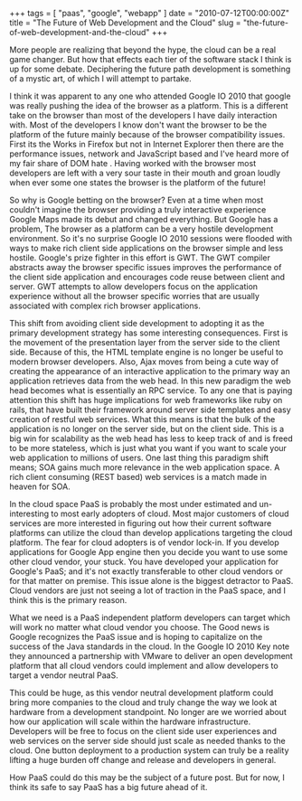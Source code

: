 +++
tags = [ "paas", "google", "webapp" ]
date = "2010-07-12T00:00:00Z"
title = "The Future of Web Development and the Cloud"
slug = "the-future-of-web-development-and-the-cloud"
+++

More people are realizing that beyond the hype, the cloud can be a real game
changer. But how that effects each tier of the software stack I think is up for
some debate. Deciphering the future path development is something of
a mystic art, of which I will attempt to partake.
<!--more-->

I think it was apparent to any one who attended Google IO 2010 that google was
really pushing the idea of the browser as a platform. This is a different take
on the browser than most of the developers I have daily interaction with. Most
of the developers I know don't want the browser to be the platform of the
future mainly because of the browser compatibility issues. First its the Works
in Firefox but not in Internet Explorer  then there are the performance issues,
network and JavaScript based and I've heard more of my fair share of DOM hate .
Having worked with the browser most developers are left with a very sour taste
in their mouth and groan loudly when ever some one states the browser is the
platform of the future!

So why is Google betting on the browser? Even at a time when most couldn't
imagine the browser providing a truly interactive experience Google Maps made
its debut and changed everything. But Google has a problem, The browser as a
platform can be a very hostile development environment. So it's no surprise
Google IO 2010 sessions were flooded with ways to make rich client side
applications on the browser simple and less hostile. Google's prize fighter in
this effort is GWT. The GWT compiler abstracts away the browser specific issues
improves the performance of the client side application and encourages code
reuse between client and server. GWT attempts to allow developers focus on the
application experience without all the browser specific worries that are
usually associated with complex rich browser applications.

This shift from avoiding client side development to adopting it as the primary
development strategy has some interesting consequences. First is the movement
of the presentation layer from the server side to the client side. Because of
this, the HTML template engine is no longer be useful to modern browser
developers. Also, Ajax moves from being a cute way of creating the appearance
of an interactive application to the primary way an application retrieves data
from the web head. In this new paradigm the web head becomes what is
essentially an RPC service. To any one that is paying attention this shift has
huge implications for web frameworks like ruby on rails, that have built their
framework around server side templates and easy creation of restful web
services. What this means is that the bulk of the application is no longer on
the server side, but on the client side. This is a big win for scalability as
the web head has less to keep track of and is freed to be more stateless, which
is just what you want if you want to scale your web application to millions of
users. One last thing this paradigm shift means; SOA gains much more relevance
in the web application space. A rich client consuming (REST based) web services
is a match made in heaven for SOA.

In the cloud space PaaS is probably the most under estimated and un-interesting
to most early adopters of cloud. Most major customers of cloud services are
more interested in figuring out how their current software platforms can
utilize the cloud than develop applications targeting the cloud platform. The
fear for cloud adopters is of vendor lock-in.  If you develop applications for
Google App engine then you decide you want to use some other cloud vendor, your
stuck. You have developed your application for Google's PaaS; and it's not
exactly transferable to other cloud vendors or for that matter on premise. This
issue alone is the biggest detractor to PaaS.  Cloud vendors are just not
seeing a lot of traction in the PaaS space, and I think this is the primary
reason.

What we need is a PaaS independent platform developers can target which will
work no matter what cloud vendor you choose. The Good news is Google recognizes
the PaaS issue and is hoping to capitalize on the success of the Java standards
in the cloud. In the Google IO 2010 Key note they announced a partnership with
VMware to deliver an open development platform that all cloud vendors could
implement and allow developers to target a vendor neutral PaaS.  

This could be huge, as this vendor neutral development platform could bring
more companies to the cloud and truly change the way we look at hardware from a
development standpoint. No longer are we worried about how our application will
scale within the hardware infrastructure. Developers will be free to focus on
the client side user experiences and web services on the server side should
just scale as needed thanks to the cloud. One button deployment to a production
system can truly be a reality lifting a huge burden off change and release and
developers in general.

How PaaS could do this may be the subject of a future post. But for now, I
think its safe to say PaaS has a big future ahead of it.



